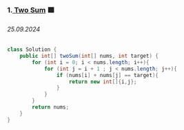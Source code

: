 ### 1.[ Two Sum](https://leetcode.com/problems/two-sum/) 🟩
###### 25.09.2024
```.java
class Solution {
    public int[] twoSum(int[] nums, int target) {
        for (int i = 0; i < nums.length; i++){
            for (int j = i + 1 ; j < nums.length; j++){
                if (nums[i] + nums[j] == target){
                    return new int[]{i,j};
                }
            }
        }
        return nums;
    }
}
```
